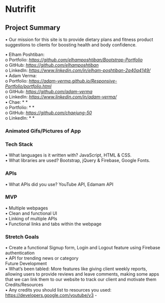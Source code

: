 # Nutrifit

## Project Summary

•	Our mission for this site is to provide dietary plans and fitness product suggestions to clients for boosting health and body confidence.  

•	Elham Poshtiban:  
o	Portfolio: *https://github.com/elhamposhtiban/Bootstrap-Portfolio*  
o	GitHub: *https://github.com/elhamposhtiban*  
o	LinkedIn: *https://www.linkedin.com/in/elham-poshtiban-2a40a4149/*  
•	Adam Verma:   
o	Portfolio: *https://adam-verma.github.io/Responsive-Portfolio/portfolio.html*   
o	GitHub: *https://github.com/adam-verma*  
o	LinkedIn: *https://www.linkedin.com/in/adam-verma/*    
•	Chae: * *  
o	Portfolio: * *    
o	GitHub: *https://github.com/chaejung-50*  
o	LinkedIn: * *    
###  Animated Gifs/Pictures of App  
 
### Tech Stack  
•	What languages is it written with? JavaScript, HTML & CSS.  
•	What libraries are used? Bootstrap, jQuery & Firebase, Google Fonts.  
### APIs
•	What APIs did you use? YouTube API, Edamam API  
### MVP  
•	Multiple webpages   
•	Clean and functional UI   
•	Linking of multiple APIs   
•	Functional links and tabs within the webpage   
### Stretch Goals   
•	Create a functional Signup form, Login and Logout feature using Firebase authentication   
•	API for trending news or category   
Future Development   
•	What’s been tabled: More features like giving client weekly reports, allowing users to provide reviews and leave comments, making some apps that we can link them to our website to track our client and motivate them    
Credits/Resources   
•	Any credits you should list to resources you used: https://developers.google.com/youtube/v3 -    

